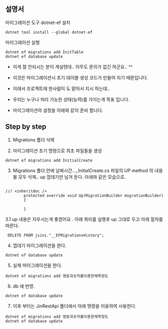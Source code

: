 ## 설명서





마이그레이션 도구 dotnet-ef 설치
```
dotnet tool install --global dotnet-ef

```

마이그레이션 실행
```
dotnet ef migrations add InitTable
dotnet ef database update

```


- 이게 잘 안되시는 분이 계실텐데.. 아무도 문의가 없긴 하군요.. ^^

- 이것은 마이그레이션시 초기 테이블 생성 코드가 만들어 지기 때문입니다.
- 이래서 프로젝트때 한사람이 도 맡아서 지시 하는데..
- 우리는 누구나 처리 가능한 상태(능력)를 가지는게 목표 입니다.

- 마이그레이션의 설정을 아래와 같이 준비 합니다.





## Step by step


1. Migrations 폴더 삭제


2. 마이그레이션 초기 명령으로 최초 파일들을 생성
```
dotnet ef migrations add InitialCreate
```

3. Migrations 폴더 안에   날짜시간..._InitialCreate.cs 파일의 UP method 의 내용물 모두 삭제.. up 껍데기만 남겨 둔다.
아래와 같은 모습으로.
```

/// <inheritdoc />
        protected override void Up(MigrationBuilder migrationBuilder)
        {

        }  
```

3.1 up 내용은 지우시는게 좋겠어요 . 아래 쿼리를 실행후 up 그대로 두고 아래 절차를 따른다.
```
 DELETE FROM jsini."__EFMigrationsHistory";
```

4. 껍데기 마이그레이션을 한다.
```
dotnet ef database update
```

5. 실제 마이그레이션을 한다. 
```
dotnet ef migrations add 영문과숫자를이용한제목정도
```

6. db 에 반영. 
```
dotnet ef database update
```

7. 이후 부터는 JinRestApi 폴더에서 아래 명령을 이용하여 사용한다.
```
dotnet ef migrations add 영문과숫자를이용한제목정도
dotnet ef database update

```




